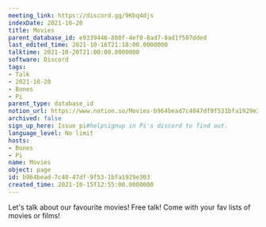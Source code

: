 ```yaml
---
meeting_link: https://discord.gg/9Kbq4djs
indexDate: 2021-10-20
title: Movies
parent_database_id: e9339446-880f-4ef0-8ad7-8ad1f507dded
last_edited_time: 2021-10-16T21:18:00.0000000
talktime: 2021-10-20T21:00:00.0000000
software: Discord
tags:
- Talk
- 2021-10-20
- Bones
- Pi
parent_type: database_id
notion_url: https://www.notion.so/Movies-b964bead7c4047df9f531bfa1929e303
archived: false
sign_up_here: Issue pi#helpsignup in Pi's discord to find out.
language_level: No limit
hosts:
- Bones
- Pi
name: Movies
object: page
id: b964bead-7c40-47df-9f53-1bfa1929e303
created_time: 2021-10-15T12:55:00.0000000
---
```


Let's talk about our favourite movies!
Free talk! Come with your fav lists of movies or films!


